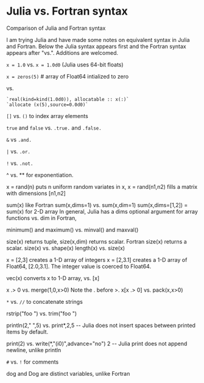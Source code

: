 # Julia vs. Fortran syntax
Comparison of Julia and Fortran syntax

I am trying Julia and have made some notes on equivalent syntax in Julia and Fortran.
Below the Julia syntax appears first and the Fortran syntax appears after "vs.". Additions are welcomed.

`x = 1.0` vs. `x = 1.0d0` (Julia uses 64-bit floats)

`x = zeros(5)` # array of Float64 intialized to zero 

vs.

    `real(kind=kind(1.0d0)), allocatable :: x(:)`
    `allocate (x(5),source=0.0d0)`

`[]` vs. `()` to index array elements

`true` and `false` vs. `.true.` and `.false.`

`&` vs `.and.`

`|` vs. `.or.`

`!` vs. `.not.`

^ vs. ** for exponentiation.

x = rand(n) puts n uniform random variates in x, 
x = rand(n1,n2) fills a matrix with dimensions [n1,n2]

sum(x) like Fortran
sum(x,dims=1) vs. sum(x,dim=1)
sum(x,dims=[1,2]) = sum(x) for 2-D array
In general, Julia has a dims optional argument for array functions vs. dim in Fortran,

minimum() and maximum() vs. minval() and maxval()

size(x) returns tuple, size(x,dim) returns scalar. Fortran size(x) returns a scalar. 
size(x) vs. shape(x)
length(x) vs. size(x)

x = [2,3] creates a 1-D array of integers 
x = [2,3.1] creates a 1-D array of Float64, [2.0,3.1]. The integer value is coerced to Float64.

vec(x) converts x to 1-D array, vs. [x]

x .> 0 vs. merge(1,0,x>0)    Note the . before >.
x[x .> 0] vs. pack(x,x>0)

`*` vs. `//` to concatenate strings

rstrip("foo ") vs. trim("foo ")

println(2," ",5) vs. print*,2,5 -- Julia does not insert spaces between printed items by default.

print(2) vs. write(*,"(i0)",advance="no") 2 -- Julia print does not append newline, unlike println
 
`#` vs. `!` for comments

dog and Dog are distinct variables, unlike Fortran
